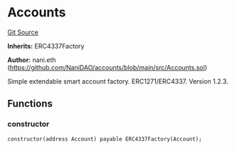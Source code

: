 # Accounts
[Git Source](https://github.com/NaniDAO/accounts/blob/7de36a3d39c803832cd611fb5f109f5ac92c99ae/src/Accounts.sol)

**Inherits:**
ERC4337Factory

**Author:**
nani.eth (https://github.com/NaniDAO/accounts/blob/main/src/Accounts.sol)

Simple extendable smart account factory. ERC1271/ERC4337. Version 1.2.3.


## Functions
### constructor


```solidity
constructor(address Account) payable ERC4337Factory(Account);
```

